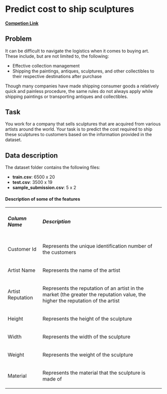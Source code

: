 # Predict cost to ship sculptures

#### [Competion Link](https://www.hackerearth.com/problem/machine-learning/predict-the-cost-to-ship-the-sculptures-12-e7728f5d/)

## Problem
It can be difficult to navigate the logistics when it comes to buying art. These include, but are not limited to, the following:

- Effective collection management
- Shipping the paintings, antiques, sculptures, and other collectibles to their respective destinations after purchase

Though many companies have made shipping consumer goods a relatively quick and painless procedure, the same rules do not always apply while shipping paintings or transporting antiques and collectibles.

## Task

You work for a company that sells sculptures that are acquired from various artists around the world. Your task is to predict the cost required to ship these sculptures to customers based on the information provided in the dataset.

## Data description
The dataset folder contains the following files:

- **train.csv**: 6500 x 20
- **test.csv**: 3500 x 19
- **sample_submission.csv**: 5 x 2

#### Description of some of the features

<table>
  <tr>
    <td><h5>Column Name</h5></td>
    <td><h5>Description</h5></td>
  </tr>
  <tr>
    <td><p>Customer Id</p></td>
    <td><p>Represents the unique identification number of the customers</p></td>
  </tr>
  <tr>
    <td><p>Artist Name</p></td>
    <td><p>Represents the name of the artist</p></td>
  </tr>
    <tr>
    <td><p>Artist Reputation</p></td>
    <td><p>Represents the reputation of an artist in the market (the greater the reputation value, the higher the reputation of the artist</p></td>
  </tr>
    <tr>
    <td><p>Height</p></td>
    <td><p>Represents the height of the sculpture</p></td>
  </tr>
    <tr>
    <td><p>Width</p></td>
    <td><p>Represents the width of the sculpture</p></td>
  </tr>
    <tr>
    <td><p>Weight</p></td>
    <td><p>Represents the weight of the sculpture</p></td>
  </tr>
    <tr>
    <td><p>Material</p></td>
    <td><p>	Represents the material that the sculpture is made of</p></td>
  
</table>